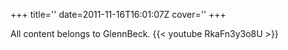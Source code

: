 +++
title=''
date=2011-11-16T16:01:07Z
cover=''
+++

All content belongs to GlennBeck.
{{< youtube RkaFn3y3o8U >}}
